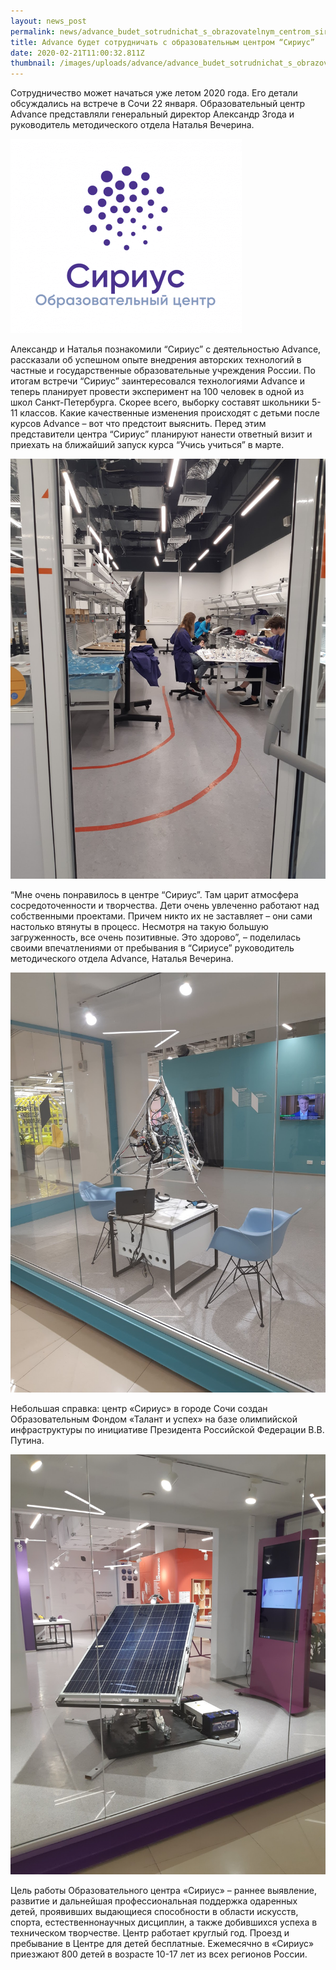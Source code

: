 ```yaml
---
layout: news_post
permalink: news/advance_budet_sotrudnichat_s_obrazovatelnym_centrom_sirius/index.html
title: Advance будет сотрудничать с образовательным центром “Сириус”
date: 2020-02-21T11:00:32.811Z
thumbnail: /images/uploads/advance/advance_budet_sotrudnichat_s_obrazovatelnym_centrom_sirius-01.jpg
---
```

Сотрудничество может начаться уже летом 2020 года. Его детали обсуждались на встрече в Сочи 22 января. Образовательный центр Advance представляли генеральный директор Александр Згода и руководитель методического отдела Наталья Вечерина.

![](/images/uploads/advance/advance_budet_sotrudnichat_s_obrazovatelnym_centrom_sirius-02.jpg)

Александр и Наталья познакомили “Сириус” с деятельностью Advance, рассказали об успешном опыте внедрения авторских технологий в частные и государственные образовательные учреждения России. По итогам встречи “Сириус” заинтересовался технологиями Advance и теперь планирует провести эксперимент на 100 человек в одной из школ Санкт-Петербурга. Скорее всего, выборку составят школьники 5-11 классов. Какие качественные изменения происходят с детьми после курсов Advance – вот что предстоит выяснить. Перед этим представители центра “Сириус” планируют нанести ответный визит и приехать на ближайший запуск курса “Учись учиться” в марте. 

![](/images/uploads/advance/advance_budet_sotrudnichat_s_obrazovatelnym_centrom_sirius-03.jpg)

“Мне очень понравилось в центре “Сириус”. Там царит атмосфера сосредоточенности и творчества. Дети очень увлеченно работают над собственными проектами. Причем никто их не заставляет – они сами настолько втянуты в процесс. Несмотря на такую большую загруженность, все очень позитивные. Это здорово”, – поделилась своими впечатлениями от пребывания в “Сириусе” руководитель методического отдела Advance, Наталья Вечерина. 

![](/images/uploads/advance/advance_budet_sotrudnichat_s_obrazovatelnym_centrom_sirius-04.jpg)

Небольшая справка: центр «Сириус» в городе Сочи создан Образовательным Фондом «Талант и успех» на базе олимпийской инфраструктуры по инициативе Президента Российской Федерации В.В. Путина.

![](/images/uploads/advance/advance_budet_sotrudnichat_s_obrazovatelnym_centrom_sirius-05.jpg)

Цель работы Образовательного центра «Сириус» – раннее выявление, развитие и дальнейшая профессиональная поддержка одаренных детей, проявивших выдающиеся способности в области искусств, спорта, естественнонаучных дисциплин, а также добившихся успеха в техническом творчестве. Центр работает круглый год. Проезд и пребывание в Центре для детей бесплатные. Ежемесячно в «Сириус» приезжают 800 детей в возрасте 10-17 лет из всех регионов России.